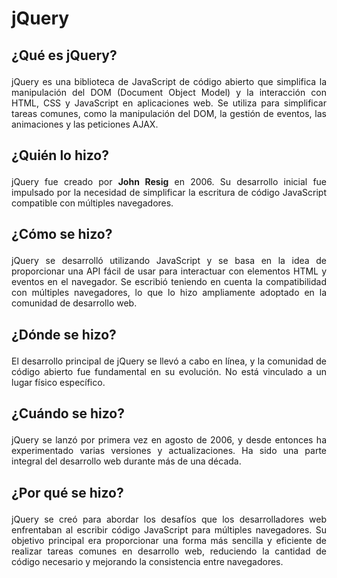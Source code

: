 # jQuery

## <p align="justify">¿Qué es jQuery?</p>

<p align="justify">jQuery es una biblioteca de JavaScript de código abierto que simplifica la manipulación del DOM (Document Object Model) y la interacción con HTML, CSS y JavaScript en aplicaciones web. Se utiliza para simplificar tareas comunes, como la manipulación del DOM, la gestión de eventos, las animaciones y las peticiones AJAX.</p>

## <p align="justify">¿Quién lo hizo?</p>

<p align="justify">jQuery fue creado por <strong>John Resig</strong> en 2006. Su desarrollo inicial fue impulsado por la necesidad de simplificar la escritura de código JavaScript compatible con múltiples navegadores.</p>

## <p align="justify">¿Cómo se hizo?</p>

<p align="justify">jQuery se desarrolló utilizando JavaScript y se basa en la idea de proporcionar una API fácil de usar para interactuar con elementos HTML y eventos en el navegador. Se escribió teniendo en cuenta la compatibilidad con múltiples navegadores, lo que lo hizo ampliamente adoptado en la comunidad de desarrollo web.</p>

## <p align="justify">¿Dónde se hizo?</p>

<p align="justify">El desarrollo principal de jQuery se llevó a cabo en línea, y la comunidad de código abierto fue fundamental en su evolución. No está vinculado a un lugar físico específico.</p>

## <p align="justify">¿Cuándo se hizo?</p>

<p align="justify">jQuery se lanzó por primera vez en agosto de 2006, y desde entonces ha experimentado varias versiones y actualizaciones. Ha sido una parte integral del desarrollo web durante más de una década.</p>

## <p align="justify">¿Por qué se hizo?</p>

<p align="justify">jQuery se creó para abordar los desafíos que los desarrolladores web enfrentaban al escribir código JavaScript para múltiples navegadores. Su objetivo principal era proporcionar una forma más sencilla y eficiente de realizar tareas comunes en desarrollo web, reduciendo la cantidad de código necesario y mejorando la consistencia entre navegadores.</p>